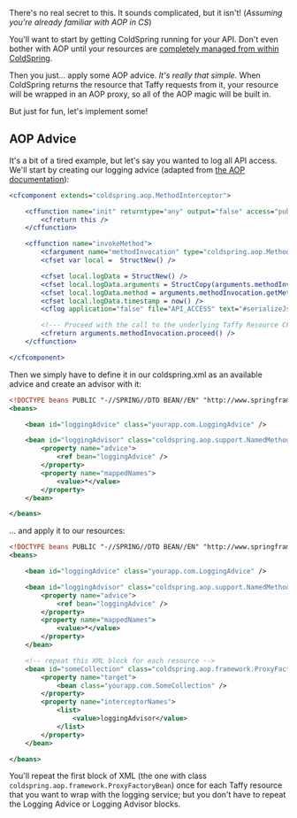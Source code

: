 There's no real secret to this. It sounds complicated, but it isn't! (_Assuming you're already familiar with AOP in CS_)

You'll want to start by getting ColdSpring running for your API. Don't even bother with AOP until your resources are [completely managed from within ColdSpring][1].

Then you just... apply some AOP advice. _It's really that simple._ When ColdSpring returns the resource that Taffy requests from it, your resource will be wrapped in an AOP proxy, so all of the AOP magic will be built in.

But just for fun, let's implement some!

## AOP Advice

It's a bit of a tired example, but let's say you wanted to log all API access. We'll start by creating our logging advice (adapted from [the AOP documentation][2]):

```cfm
<cfcomponent extends="coldspring.aop.MethodInterceptor">

	<cffunction name="init" returntype="any" output="false" access="public" hint="Constructor">
		<cfreturn this />
	</cffunction>

	<cffunction name="invokeMethod">
		<cfargument name="methodInvocation" type="coldspring.aop.MethodInvocation" required="true" />
		<cfset var local =  StructNew() />

		<cfset local.logData = StructNew() />
		<cfset local.logData.arguments = StructCopy(arguments.methodInvocation.getArguments()) />
		<cfset local.logData.method = arguments.methodInvocation.getMethod().getMethodName() />
		<cfset local.logData.timestamp = now() />
		<cflog application="false" file="API_ACCESS" text="#serializeJson(local.logData)#" />

		<!--- Proceed with the call to the underlying Taffy Resource CFC. --->
		<cfreturn arguments.methodInvocation.proceed() />
	</cffunction>

</cfcomponent>
```

Then we simply have to define it in our coldspring.xml as an available advice and create an advisor with it:

```xml
<!DOCTYPE beans PUBLIC "-//SPRING//DTD BEAN//EN" "http://www.springframework.org/dtd/spring-beans.dtd">
<beans>

	<bean id="loggingAdvice" class="yourapp.com.LoggingAdvice" />

	<bean id="loggingAdvisor" class="coldspring.aop.support.NamedMethodPointcutAdvisor">
		<property name="advice">
			<ref bean="loggingAdvice" />
		</property>
		<property name="mappedNames">
			<value>*</value>
		</property>
	</bean>

</beans>
```

... and apply it to our resources:

```xml
<!DOCTYPE beans PUBLIC "-//SPRING//DTD BEAN//EN" "http://www.springframework.org/dtd/spring-beans.dtd">
<beans>

	<bean id="loggingAdvice" class="yourapp.com.LoggingAdvice" />

	<bean id="loggingAdvisor" class="coldspring.aop.support.NamedMethodPointcutAdvisor">
		<property name="advice">
			<ref bean="loggingAdvice" />
		</property>
		<property name="mappedNames">
			<value>*</value>
		</property>
	</bean>

	<!-- repeat this XML block for each resource -->
	<bean id="someCollection" class="coldspring.aop.framework.ProxyFactoryBean">
		<property name="target">
			<bean class="yourapp.com.SomeCollection" />
		</property>
		<property name="interceptorNames">
			<list>
				<value>loggingAdvisor</value>
			</list>
		</property>
	</bean>

</beans>
```

You'll repeat the first block of XML (the one with class `coldspring.aop.framework.ProxyFactoryBean`) once for each Taffy resource that you want to wrap with the logging service; but you don't have to repeat the Logging Advice or Logging Advisor blocks.

[1]: https://github.com/atuttle/Taffy/wiki/So-you-want-to:-use-an-external-bean-factory-like-coldspring-to-completely-manage-resources
[2]: http://coldspringframework.org/coldspring/examples/quickstart/index.cfm?page=aop
